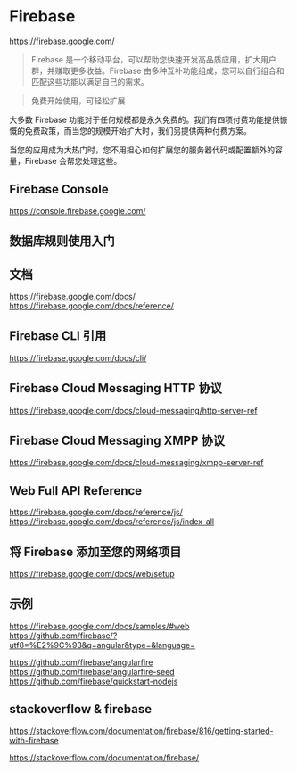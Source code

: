 # Firebase  

https://firebase.google.com/

> Firebase 是一个移动平台，可以帮助您快速开发高品质应用，扩大用户群，并赚取更多收益。Firebase 由多种互补功能组成，您可以自行组合和匹配这些功能以满足自己的需求。  

> 免费开始使用，可轻松扩展  

大多数 Firebase 功能对于任何规模都是永久免费的。我们有四项付费功能提供慷慨的免费政策，而当您的规模开始扩大时，我们另提供两种付费方案。

当您的应用成为大热门时，您不用担心如何扩展您的服务器代码或配置额外的容量，Firebase 会帮您处理这些。

## Firebase Console  

https://console.firebase.google.com/

## 数据库规则使用入门  

## 文档  
https://firebase.google.com/docs/  
https://firebase.google.com/docs/reference/  

## Firebase CLI 引用  
https://firebase.google.com/docs/cli/  

## Firebase Cloud Messaging HTTP 协议  
https://firebase.google.com/docs/cloud-messaging/http-server-ref  

## Firebase Cloud Messaging XMPP 协议  
https://firebase.google.com/docs/cloud-messaging/xmpp-server-ref  


## Web Full API Reference  
https://firebase.google.com/docs/reference/js/  
https://firebase.google.com/docs/reference/js/index-all  

## 将 Firebase 添加至您的网络项目  
https://firebase.google.com/docs/web/setup  


## 示例  
https://firebase.google.com/docs/samples/#web  
https://github.com/firebase/?utf8=%E2%9C%93&q=angular&type=&language=  


https://github.com/firebase/angularfire  
https://github.com/firebase/angularfire-seed  
https://github.com/firebase/quickstart-nodejs  


## stackoverflow & firebase  

https://stackoverflow.com/documentation/firebase/816/getting-started-with-firebase  

https://stackoverflow.com/documentation/firebase/  











